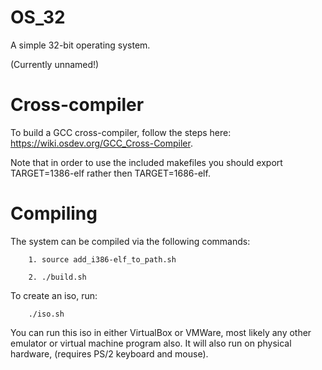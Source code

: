 # OS_32
A simple 32-bit operating system.

(Currently unnamed!)

# Cross-compiler
To build a GCC cross-compiler, follow the steps here: https://wiki.osdev.org/GCC_Cross-Compiler.

Note that in order to use the included makefiles you should export TARGET=1386-elf rather then TARGET=1686-elf.
# Compiling
The system can be compiled via the following commands:
	
		1. source add_i386-elf_to_path.sh
	
		2. ./build.sh

To create an iso, run:
	
		./iso.sh
		
You can run this iso in either VirtualBox or VMWare, most likely any other emulator or virtual machine program also.
It will also run on physical hardware, (requires PS/2 keyboard and mouse).
